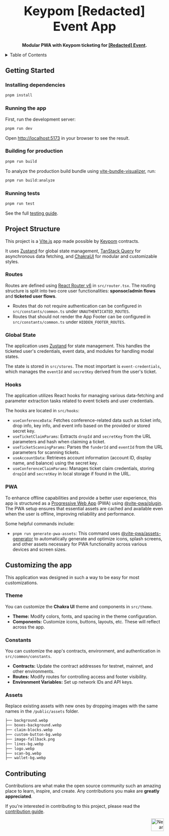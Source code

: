 <!-- markdownlint-disable MD014 -->
<!-- markdownlint-disable MD033 -->
<!-- markdownlint-disable MD041 -->
<!-- markdownlint-disable MD029 -->

<div align="center">

<h1 style="font-size: 2.5rem; font-weight: bold;">Keypom [Redacted] Event App</h1>

  <p>
    <strong>Modular PWA with Keypom ticketing for <a href="https://redactedbangkok.ai/" target="_blank">[Redacted] Event</a>.</strong>
  </p>

</div>

<details>
  <summary>Table of Contents</summary>

- [Getting Started](#getting-started)
  - [Installing dependencies](#installing-dependencies)
  - [Running the app](#running-the-app)
  - [Building for production](#building-for-production)
  - [Running tests](#running-tests)
- [Contributing](#contributing)

</details>

## Getting Started

### Installing dependencies

```bash
pnpm install
```

### Running the app

First, run the development server:

```bash
pnpm run dev
```

Open [http://localhost:5173](http://localhost:5173) in your browser to see the result.

### Building for production

```bash
pnpm run build
```

To analyze the production build bundle using [vite-bundle-visualizer](https://www.npmjs.com/package/vite-bundle-visualizer), run:

```bash
pnpm run build:analyze
```

### Running tests

```bash
pnpm run test
```

See the full [testing guide](./playwright-tests/README.md).

## Project Structure

This project is a [Vite.js](https://vitejs.dev/) app made possible by [Keypom](https://github.com/keypom/keypom) contracts.

It uses [Zustand](https://github.com/pmndrs/zustand) for global state management, [TanStack Query](https://github.com/TanStack/query) for asynchronous data fetching, and [ChakraUI](https://chakra-ui.com/) for modular and customizable styles.

### Routes

Routes are defined using [React Router v6](https://reactrouter.com/en/main) in `src/router.tsx`. The routing structure is split into two core user functionalities: **sponsor/admin flows** and **ticketed user flows**.

- Routes that do not require authentication can be configured in `src/constants/common.ts` under `UNAUTHENTICATED_ROUTES`.
- Routes that should not render the App Footer can be configured in `src/constants/common.ts` under `HIDDEN_FOOTER_ROUTES`.

### Global State

The application uses [Zustand](https://github.com/pmndrs/zustand) for state management. This handles the ticketed user's credentials, event data, and modules for handling modal states.

The state is stored in `src/stores`. The most important is `event-credentials`, which manages the `eventId` and `secretKey` derived from the user's ticket.

### Hooks

The application utilizes React hooks for managing various data-fetching and parameter extraction tasks related to event tickets and user credentials.

The hooks are located in `src/hooks`:

- `useConferenceData`: Fetches conference-related data such as ticket info, drop info, key info, and event info based on the provided or stored secret key.
- `useTicketClaimParams`: Extracts `dropId` and `secretKey` from the URL parameters and hash when claiming a ticket.
- `useTicketScanningParams`: Parses the `funderId` and `eventId` from the URL parameters for scanning tickets.
- `useAccountData`: Retrieves account information (account ID, display name, and balance) using the secret key.
- `useConferenceClaimParams`: Manages ticket claim credentials, storing `dropId` and `secretKey` in local storage if found in the URL.

### PWA

To enhance offline capabilities and provide a better user experience, this app is structured as a [Progressive Web App](https://developer.mozilla.org/en-US/docs/Web/Progressive_web_apps) (PWA) using [@vite-pwa/plugin](https://vite-pwa-org.netlify.app/). The PWA setup ensures that essential assets are cached and available even when the user is offline, improving reliability and performance.

Some helpful commands include:

- `pnpm run generate-pwa-assets`: This command uses [@vite-pwa/assets-generator](https://vite-pwa-org.netlify.app/assets-generator/) to automatically generate and optimize icons, splash screens, and other assets necessary for PWA functionality across various devices and screen sizes.

## Customizing the app

This application was designed in such a way to be easy for most customizations.

### Theme

You can customize the **Chakra UI** theme and components in `src/theme`.

- **Theme:** Modify colors, fonts, and spacing in the theme configuration.
- **Components:** Customize icons, buttons, layouts, etc. These will reflect across the app.

### Constants

You can customize the app's contracts, environment, and authentication in `src/common/constants`.

- **Contracts:** Update the contract addresses for testnet, mainnet, and other environments.
- **Routes:** Modify routes for controlling access and footer visibility.
- **Environment Variables:** Set up network IDs and API keys.

### Assets

Replace existing assets with new ones by dropping images with the same names in the `/public/assets` folder.

```txt
├── background.webp
├── boxes-background.webp 
├── claim-blocks.webp
├── custom-button-bg.webp
├── image-fallback.png
├── lines-bg.webp
├── logo.webp
├── scan-bg.webp
├── wallet-bg.webp
```

## Contributing

Contributions are what make the open source community such an amazing place to learn, inspire, and create. Any contributions you make are **greatly appreciated**.

If you're interested in contributing to this project, please read the [contribution guide](./CONTRIBUTING).

<div align="right">
<a href="https://nearbuilders.org" target="_blank">
<img
  src="https://builders.mypinata.cloud/ipfs/QmWt1Nm47rypXFEamgeuadkvZendaUvAkcgJ3vtYf1rBFj"
  alt="Near Builders"
  height="40"
/>
</a>
</div>
